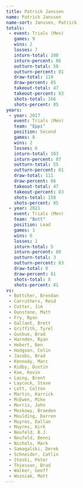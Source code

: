```yaml
---
title: Patrick Janssen
name: Patrick Janssen
name-sort: Janssen, Patrick
totals:
 - event: Trials (Men)
   games: 9
   wins: 2
   losses: 7
   inturn-total: 108
   inturn-percent: 86
   outturn-total: 58
   outturn-percent: 81
   draw-total: 119
   draw-percent: 85
   takeout-total: 47
   takeout-percent: 83
   shots-total: 166
   shots-percent: 85
years:
 - year: 2017
   event: Trials (Men)
   team: "Eppi"
   position: Second
   games: 8
   wins: 2
   losses: 6
   inturn-total: 103
   inturn-percent: 87
   outturn-total: 55
   outturn-percent: 81
   draw-total: 111
   draw-percent: 86
   takeout-total: 47
   takeout-percent: 83
   shots-total: 158
   shots-percent: 85
 - year: 2021
   event: Trials (Men)
   team: "Bott"
   position: Lead
   games: 1
   wins: 0
   losses: 1
   inturn-total: 5
   inturn-percent: 80
   outturn-total: 3
   outturn-percent: 83
   draw-total: 8
   draw-percent: 81
   shots-total: 8
   shots-percent: 81
vs:
 - Bottcher, Brendan
 - Carruthers, Reid
 - Cotter, Jim
 - Dunstone, Matt
 - Fry, Ryan
 - Gallant, Brett
 - Griffith, Tyrel
 - Gushue, Brad
 - Harnden, Ryan
 - Hebert, Ben
 - Hodgson, Colin
 - Jacobs, Brad
 - Kennedy, Marc
 - Kidby, Dustin
 - Koe, Kevin
 - Laing, Brent
 - Laycock, Steve
 - Lott, Colton
 - Martin, Karrick
 - McEwen, Mike
 - Morris, John
 - Moskowy, Braeden
 - Moulding, Darren
 - Muyres, Dallan
 - Muyres, Kirk
 - Neufeld, B.J.
 - Neufeld, Denni
 - Nichols, Mark
 - Samagalski, Derek
 - Schneider, Catlin
 - Steski, Peter
 - Thiessen, Brad
 - Walker, Geoff
 - Wozniak, Matt
---
```

